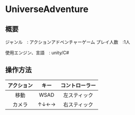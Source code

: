 # UniverseAdventure
## 概要
ジャンル　: アクションアドベンチャーゲーム
プレイ人数　:1人

使用エンジン、言語　: unity/C#

## 操作方法
|アクション|キー|コントローラー|
|:--:|:--:|:--:|
|移動|WSAD|左スティック|
|カメラ|↑↓←→|右スティック|



